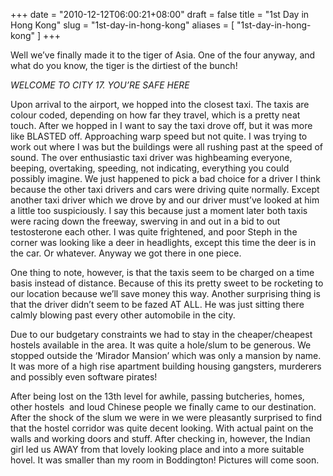 +++
date = "2010-12-12T06:00:21+08:00"
draft = false
title = "1st Day in Hong Kong"
slug = "1st-day-in-hong-kong"
aliases = [
	"1st-day-in-hong-kong"
]
+++

Well we’ve finally made it to the tiger of Asia. One of the four anyway, and what do you know, the tiger is the dirtiest of the bunch!

*WELCOME TO CITY 17. YOU’RE SAFE HERE*

Upon arrival to the airport, we hopped into the closest taxi. The taxis are colour coded, depending on how far they travel, which is a pretty neat touch. After we hopped in I want to say the taxi drove off, but it was more like BLASTED off. Approaching warp speed but not quite. I was trying to work out where I was but the buildings were all rushing past at the speed of sound. The over enthusiastic taxi driver was highbeaming everyone, beeping, overtaking, speeding, not indicating, everything you could possibly imagine. We just happened to pick a bad choice for a driver I think because the other taxi drivers and cars were driving quite normally. Except another taxi driver which we drove by and our driver must’ve looked at him a little too suspiciously. I say this because just a moment later both taxis were racing down the freeway, swerving in and out in a bid to out testosterone each other. I was quite frightened, and poor Steph in the corner was looking like a deer in headlights, except this time the deer is in the car. Or whatever. Anyway we got there in one piece.

One thing to note, however, is that the taxis seem to be charged on a time basis instead of distance. Because of this its pretty sweet to be rocketing to our location because we’ll save money this way. Another surprising thing is that the driver didn’t seem to be fazed AT ALL. He was just sitting there calmly blowing past every other automobile in the city.

Due to our budgetary constraints we had to stay in the cheaper/cheapest hostels available in the area. It was quite a hole/slum to be generous. We stopped outside the ‘Mirador Mansion’ which was only a mansion by name. It was more of a high rise apartment building housing gangsters, murderers and possibly even software pirates!

After being lost on the 13th level for awhile, passing butcheries, homes, other hostels  and loud Chinese people we finally came to our destination. After the shock of the slum we were in we were pleasantly surprised to find that the hostel corridor was quite decent looking. With actual paint on the walls and working doors and stuff. After checking in, however, the Indian girl led us AWAY from that lovely looking place and into a more suitable hovel. It was smaller than my room in Boddington! Pictures will come soon.


